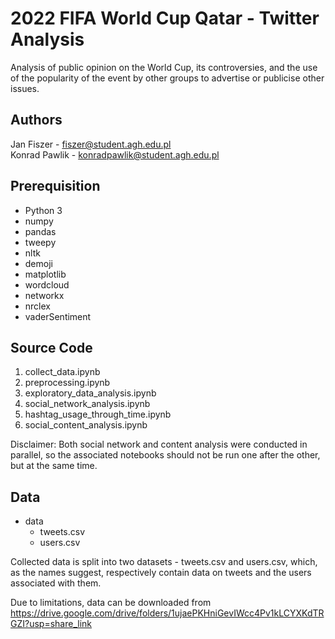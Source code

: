 # 2022 FIFA World Cup Qatar - Twitter Analysis

Analysis of public opinion on the World Cup, its controversies, 
and the use of the popularity of the event by other groups to advertise or publicise other issues.

## Authors

Jan Fiszer - fiszer@student.agh.edu.pl <br />
Konrad Pawlik - konradpawlik@student.agh.edu.pl

## Prerequisition

- Python 3
- numpy
- pandas
- tweepy
- nltk
- demoji
- matplotlib
- wordcloud
- networkx
- nrclex
- vaderSentiment

## Source Code

1. collect_data.ipynb
2. preprocessing.ipynb
3. exploratory_data_analysis.ipynb
4. social_network_analysis.ipynb
5. hashtag_usage_through_time.ipynb
6. social_content_analysis.ipynb

Disclaimer: Both social network and content analysis were conducted in parallel,
so the associated notebooks should not be run one after the other, but at the same time.

## Data

* data
  * tweets.csv
  * users.csv

Collected data is split into two datasets - tweets.csv and users.csv, which, as the names suggest,
respectively contain data on tweets and the users associated with them.

Due to limitations, data can be downloaded from https://drive.google.com/drive/folders/1ujaePKHniGevIWcc4Pv1kLCYXKdTRGZI?usp=share_link